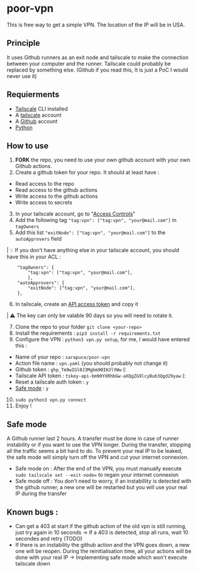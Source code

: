 # poor-vpn

This is free way to get a simple VPN. The location of the IP will be in USA.

## Principle

It uses Github runners as an exit node and tailscale to make the connection between your computer and the runner. Tailscale could probably be replaced by something else. (Github if you read this, It is just a PoC I would never use it)

## Requierments
- [Tailscale](https://tailscale.com/) CLI installed
- A [tailscale](https://tailscale.com/) account
- A [Github](https://github.com) account
- [Python](https://www.python.org/downloads/)

## How to use

1. **FORK** the repo, you need to use your own github account with your own Github actions.
2. Create a github token for your repo. It should at least have :
  - Read access to the repo
  - Read access to the github actions
  - Write access to the github actions
  - Write access to secrets
3. In your tailscale account, go to "[Access Controls](https://login.tailscale.com/admin/acls/file)" 
4. Add the following tag `"tag:vpn": ["tag:vpn", "your@mail.com"]` in `tagOwners`
5. Add this list `"exitNode": ["tag:vpn", "your@mail.com"]` to the `autoApprovers` field

| 💡 If you don't have anything else in your tailscale account, you should have this in your ACL :

```
	"tagOwners": {
		"tag:vpn": ["tag:vpn", "your@mail.com"],
		},
	"autoApprovers": {
		"exitNode": ["tag:vpn", "your@mail.com"],
	},
```
6. In tailscale, create an [API access token](https://login.tailscale.com/admin/settings/keys) and copy it

| ⚠️ The key can only be valable 90 days so you will need to rotate it.

7. Clone the repo to your folder `git clone <your-repo>`
8. Install the requirements : `pip3 install -r requirements.txt`
9. Configure the VPN : `python3 vpn.py setup`, for me, I would have entered this :
  - Name of your repo : `sarapuce/poor-vpn`
  - Action file name : `vpn.yaml` (you should probably not change it)
  - Github token : `ghp_Tm9wIGl0J3Mgbm90IHJlYWw` (:
  - Tailscale API token : `tskey-api-bm90YXRhbGw-aXQgZG9lcyBub3Qgd29yaw` (:
  - Reset a tailscale auth token : `y`
  - [Safe mode](#safe-mode) : `y`
10. `sudo python3 vpn.py connect`
11. Enjoy !

## Safe mode
A Github runner last 2 hours. A transfer must be done in case of runner instability or if you want to use the VPN longer. During the transfer, stopping all the traffic seems a bit hard to do. To prevent your real IP to be leaked, the safe mode will simply turn off the VPN and cut your internet connexion.
- Safe mode on : After the end of the VPN, you must manually execute `sudo tailscale set --exit-node=` to regain your internet connexion
- Safe mode off : You don't need to worry, if an instabillity is detected with the github runner, a new one will be restarted but you will use your real IP during the transfer 


## Known bugs :
- Can get a 403 at start if the github action of the old vpn is still running, just try again in 10 seconds -> If a 403 is detected, stop all runs, wait 10 secondes and retry (TODO)
- If there is an instability the github action and the VPN goes down, a new one will be reopen. During the reinitialisation time, all your actions will be done with your real IP -> Implementing safe mode which won't execute tailscale down

